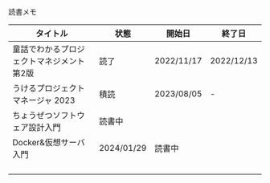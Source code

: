 読書メモ

| タイトル | 状態 | 開始日 | 終了日 |
| --- | --- | --- | --- |
| 童話でわかるプロジェクトマネジメント 第2版 | 読了 | 2022/11/17 | 2022/12/13 |
| うけるプロジェクトマネージャ 2023| 積読 | 2023/08/05 | - |
| ちょうぜつソフトウェア設計入門 | 読書中 | | |
| Docker&仮想サーバ入門 | 2024/01/29 | 読書中 | |
| | | | |
| | | | |
| | | | |
| | | | |
